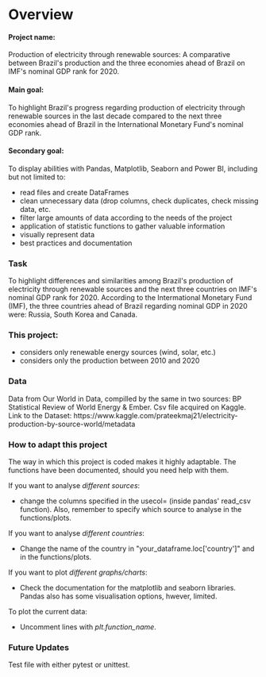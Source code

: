 <h1>Overview</h1>

<h4>Project name:</h4>

Production of electricity through renewable sources: A comparative between Brazil's production and the three economies ahead of Brazil on IMF's nominal GDP rank for 2020.

<h4>Main goal:</h4>
To highlight Brazil's progress regarding production of electricity through renewable sources in the last decade compared to the next three economies ahead of Brazil in the International Monetary Fund's nominal GDP rank.

<h4>Secondary goal:</h4>
To display abilities with Pandas, Matplotlib, Seaborn and Power BI, including but not limited to:

* read files and create DataFrames
* clean unnecessary data (drop columns, check duplicates, check missing data, etc.
* filter large amounts of data according to the needs of the project
* application of statistic functions to gather valuable information
* visually represent data
* best practices and documentation


<h3>Task</h3>

To highlight differences and similarities among Brazil's production of electricity through renewable sources and the next three countries on IMF's nominal GDP rank for 2020. According to the Intermational Monetary Fund (IMF), the three countries ahead of Brazil regarding nominal GDP in 2020 were: Russia, South Korea and Canada.

<h3>This project:</h3>

* considers only renewable energy sources (wind, solar, etc.)
* considers only the production between 2010 and 2020

<h3>Data</h3>
Data from Our World in Data, compilled by the same in two sources: BP Statistical Review of World Energy & Ember. Csv file acquired on Kaggle. Link to the Dataset:
https://www.kaggle.com/prateekmaj21/electricity-production-by-source-world/metadata

<h3>How to adapt this project</h3>

The way in which this project is coded makes it highly adaptable. The functions have been documented, should you need help with them.

If you want to analyse <i>different sources</i>:
* change the columns specified in the usecol= (inside pandas' read_csv function). Also, remember to specify which source to analyse in the functions/plots.

If you want to analyse <i>different countries</i>:
* Change the name of the country in "your_dataframe.loc['country']" and in the functions/plots.

If you want to plot <i>different graphs/charts</i>:
* Check the documentation for the matplotlib and seaborn libraries. Pandas also has some visualisation options, hwever, limited.

To plot the current data:
* Uncomment lines with <i>plt.function_name</i>.

<h3>Future Updates</h3>

Test file with either pytest or unittest.
